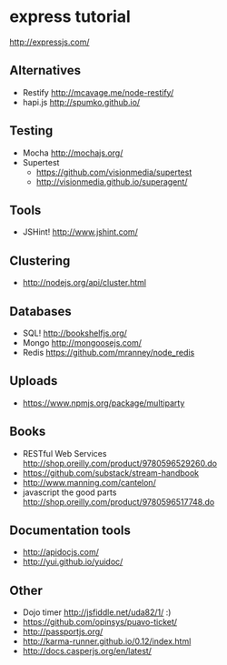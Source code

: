 

# express tutorial

http://expressjs.com/

## Alternatives

  - Restify http://mcavage.me/node-restify/
  - hapi.js http://spumko.github.io/

## Testing

  - Mocha http://mochajs.org/
  - Supertest
    - https://github.com/visionmedia/supertest
    - http://visionmedia.github.io/superagent/

## Tools

 - JSHint! http://www.jshint.com/


## Clustering

  - http://nodejs.org/api/cluster.html

## Databases

  - SQL! http://bookshelfjs.org/
  - Mongo http://mongoosejs.com/
  - Redis https://github.com/mranney/node_redis

## Uploads

  - https://www.npmjs.org/package/multiparty

## Books

  - RESTful Web Services http://shop.oreilly.com/product/9780596529260.do
  - https://github.com/substack/stream-handbook
  - http://www.manning.com/cantelon/
  - javascript the good parts http://shop.oreilly.com/product/9780596517748.do

## Documentation tools

  - http://apidocjs.com/
  - http://yui.github.io/yuidoc/


## Other

- Dojo timer http://jsfiddle.net/uda82/1/ :)
- https://github.com/opinsys/puavo-ticket/
- http://passportjs.org/
- http://karma-runner.github.io/0.12/index.html
- http://docs.casperjs.org/en/latest/
